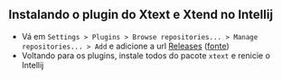 ## Instalando o plugin do Xtext e Xtend no Intellij
  - Vá em `Settings > Plugins > Browse repositories... > Manage repositories... > Add` e adicione a url [Releases](http://download.eclipse.org/modeling/tmf/xtext/idea/2.9.2/updatePlugins.xml) ([fonte](https://eclipse.org/Xtext/download.html))
  - Voltando para os plugins, instale todos do pacote `xtext` e renicie o Intellij

